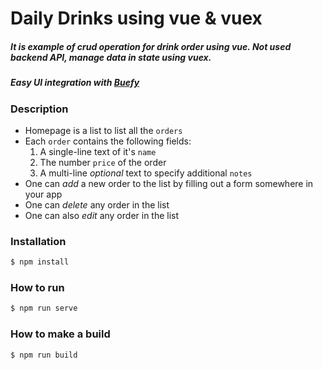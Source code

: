 # **Daily Drinks using vue & vuex**
##### It is example of crud operation for drink order using vue. Not used backend API, manage data in state using vuex.
##### Easy UI integration with [Buefy](https://buefy.org)  

### Description

- Homepage is a list to list all the `orders`
- Each `order` contains the following fields:
    1. A single-line text of it's `name`
    2. The number `price` of the order
    3. A multi-line *optional* text to specify additional `notes`
- One can *add* a new order to the list by filling out a form somewhere in your app
- One can *delete* any order in the list
- One can also *edit* any order in the list

### Installation

```sh
$ npm install
```
### How to run

```sh
$ npm run serve
```
### How to make a build

```sh
$ npm run build
```
